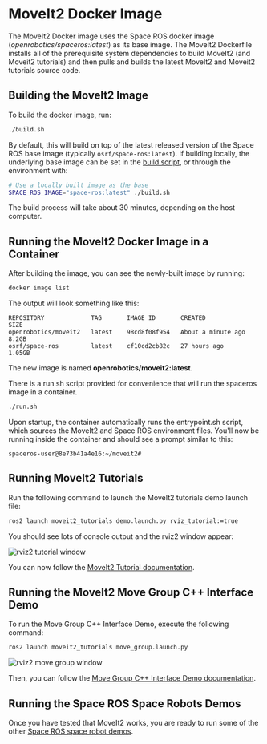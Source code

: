 # MoveIt2 Docker Image

The MoveIt2 Docker image uses the Space ROS docker image (*openrobotics/spaceros:latest*) as its base image.
The MoveIt2 Dockerfile installs all of the prerequisite system dependencies to build MoveIt2 (and Moveit2 tutorials) and then pulls and builds the latest MoveIt2 and Moveit2 tutorials source code.

## Building the MoveIt2 Image

To build the docker image, run:

```bash
./build.sh
```

By default, this will build on top of the latest released version of the Space ROS base image (typically `osrf/space-ros:latest`).
If building locally, the underlying base image can be set in the [build script](./build.sh), or through the environment with:

```bash
# Use a locally built image as the base
SPACE_ROS_IMAGE="space-ros:latest" ./build.sh
```

The build process will take about 30 minutes, depending on the host computer.

## Running the MoveIt2 Docker Image in a Container

After building the image, you can see the newly-built image by running:

```bash
docker image list
```

The output will look something like this:

```docker image list
REPOSITORY             TAG       IMAGE ID       CREATED              SIZE
openrobotics/moveit2   latest    98cd8f08f954   About a minute ago   8.2GB
osrf/space-ros         latest    cf10cd2cb82c   27 hours ago         1.05GB
```

The new image is named **openrobotics/moveit2:latest**.

There is a run.sh script provided for convenience that will run the spaceros image in a container.

```bash
./run.sh
```

Upon startup, the container automatically runs the entrypoint.sh script, which sources the MoveIt2 and Space ROS environment files.
You'll now be running inside the container and should see a prompt similar to this:

```
spaceros-user@8e73b41a4e16:~/moveit2#
```

## Running MoveIt2 Tutorials

Run the following command to launch the MoveIt2 tutorials demo launch file:

```bash
ros2 launch moveit2_tutorials demo.launch.py rviz_tutorial:=true
```

You should see lots of console output and the rviz2 window appear:

![rviz2 tutorial window](resources/moveit2-rviz-tutorial.png)

You can now follow the [MoveIt2 Tutorial documentation](https://moveit.picknik.ai/main/doc/tutorials/quickstart_in_rviz/quickstart_in_rviz_tutorial.html).

## Running the MoveIt2 Move Group C++ Interface Demo

To run the Move Group C++ Interface Demo, execute the following command:

```bash
ros2 launch moveit2_tutorials move_group.launch.py
```

![rviz2 move group window](resources/moveit2-rviz.png)

Then, you can follow the [Move Group C++ Interface Demo documentation](https://moveit.picknik.ai/humble/doc/examples/move_group_interface/move_group_interface_tutorial.html).

## Running the Space ROS Space Robots Demos

Once you have tested that MoveIt2 works, you are ready to run some of the other [Space ROS space robot demos](../space_robots/README.md).

